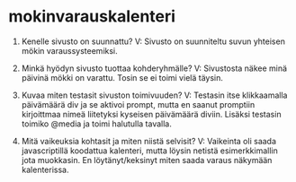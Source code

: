 # mokinvarauskalenteri

1. Kenelle sivusto on suunnattu?
V: Sivusto on suunniteltu suvun yhteisen mökin varaussysteemiksi.

2. Minkä hyödyn sivusto tuottaa kohderyhmälle?
V: Sivustosta näkee minä päivinä mökki on varattu. Tosin se ei toimi vielä täysin.

3. Kuvaa miten testasit sivuston toimivuuden?
V: Testasin itse klikkaamalla päivämäärä div ja se aktivoi prompt, mutta en saanut promptiin kirjoittmaa nimeä liitetyksi kyseisen päivämäärä diviin. Lisäksi testasin toimiko
@media ja toimi halutulla tavalla.

4. Mitä vaikeuksia kohtasit ja miten niistä selvisit?
V: Vaikeinta oli saada javascriptillä koodattua kalenteri, mutta löysin netistä esimerkkimallin jota muokkasin. En löytänyt/keksinyt miten saada varaus näkymään kalenterissa.
